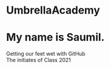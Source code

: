 # UmbrellaAcademy
# My name is Saumil.
Getting our feet wet with GitHub  
The initiates of Class 2021

